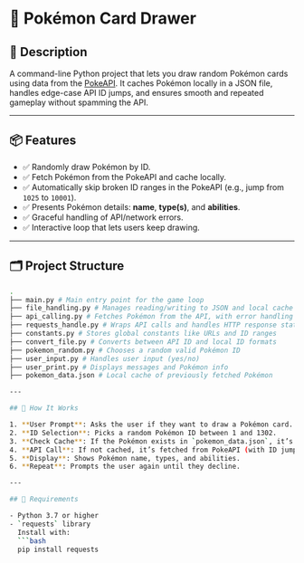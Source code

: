 # 🧬 Pokémon Card Drawer

## 🎴 Description

A command-line Python project that lets you draw random Pokémon cards using data from the [PokeAPI](https://pokeapi.co/). It caches Pokémon locally in a JSON file, handles edge-case API ID jumps, and ensures smooth and repeated gameplay without spamming the API.

---

## 📦 Features

- ✅ Randomly draw Pokémon by ID.
- ✅ Fetch Pokémon from the PokeAPI and cache locally.
- ✅ Automatically skip broken ID ranges in the PokeAPI (e.g., jump from `1025` to `10001`).
- ✅ Presents Pokémon details: **name**, **type(s)**, and **abilities**.
- ✅ Graceful handling of API/network errors.
- ✅ Interactive loop that lets users keep drawing.

---

## 🗂️ Project Structure

````bash
.
├── main.py # Main entry point for the game loop
├── file_handling.py # Manages reading/writing to JSON and local cache
├── api_calling.py # Fetches Pokémon from the API, with error handling
├── requests_handle.py # Wraps API calls and handles HTTP response statuses
├── constants.py # Stores global constants like URLs and ID ranges
├── convert_file.py # Converts between API ID and local ID formats
├── pokemon_random.py # Chooses a random valid Pokémon ID
├── user_input.py # Handles user input (yes/no)
├── user_print.py # Displays messages and Pokémon info
├── pokemon_data.json # Local cache of previously fetched Pokémon

---

## 🚀 How It Works

1. **User Prompt**: Asks the user if they want to draw a Pokémon card.
2. **ID Selection**: Picks a random Pokémon ID between 1 and 1302.
3. **Check Cache**: If the Pokémon exists in `pokemon_data.json`, it’s displayed.
4. **API Call**: If not cached, it’s fetched from PokeAPI (with ID jump handling).
5. **Display**: Shows Pokémon name, types, and abilities.
6. **Repeat**: Prompts the user again until they decline.

---

## 🔧 Requirements

- Python 3.7 or higher
- `requests` library
  Install with:
  ```bash
  pip install requests
````
